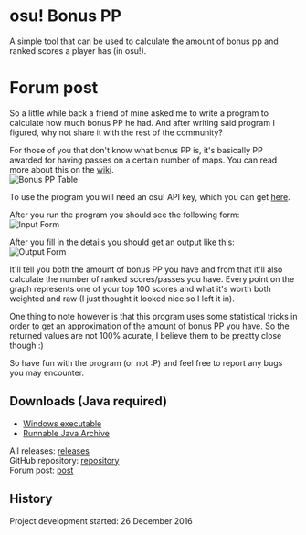 # osu! Bonus PP

A simple tool that can be used to calculate the amount of bonus pp and ranked scores a player has (in osu!).

# Forum post

So a little while back a friend of mine asked me to write a program to calculate how much bonus PP he had.
And after writing said program I figured, why not share it with the rest of the community?

For those of you that don't know what bonus PP is, it's basically PP awarded for having passes on a certain number of maps. You can read more about this on the [wiki](https://osu.ppy.sh/wiki/Performance_Points).    
![Bonus PP Table](https://i.ppy.sh/99970ce4d162a4dcb6d8afd86e1281b17ba095d2/687474703a2f2f772e7070792e73682f662f66372f4f7375626f6e757370702e706e67)

To use the program you will need an osu! API key, which you can get [here](https://osu.ppy.sh/p/api).

After you run the program you should see the following form:    
![Input Form](https://i.imgur.com/Ui6od74.png)

After you fill in the details you should get an output like this:    
![Output Form](https://i.imgur.com/te0XuTi.png)

It'll tell you both the amount of bonus PP you have and from that it'll also calculate the number of ranked scores/passes you have.
Every point on the graph represents one of your top 100 scores and what it's worth both weighted and raw (I just thought it looked nice so I left it in).

One thing to note however is that this program uses some statistical tricks in order to get an approximation of the amount of bonus PP you have. So the returned values are not 100% acurate, I believe them to be preatty close though :)

So have fun with the program (or not :P) and feel free to report any bugs you may encounter.

## Downloads (Java required)
- [Windows executable](https://github.com/RoanH/osu-BonusPP/releases/download/v1.2/BonusPP-v1.2.exe)
- [Runnable Java Archive](https://github.com/RoanH/osu-BonusPP/releases/download/v1.2/BonusPP-v1.2.jar)

All releases: [releases](https://github.com/RoanH/osu-BonusPP/releases)<br>
GitHub repository: [repository](https://github.com/RoanH/osu-BonusPP)<br>
Forum post: [post](https://osu.ppy.sh/community/forums/topics/538470)

## History
Project development started: 26 December 2016
